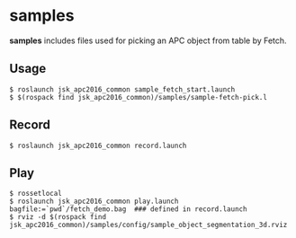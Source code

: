 samples
=======

**samples** includes files used for picking an APC object from table by Fetch.


Usage
-----

```
$ roslaunch jsk_apc2016_common sample_fetch_start.launch
$ $(rospack find jsk_apc2016_common)/samples/sample-fetch-pick.l
```


Record
------

```
$ roslaunch jsk_apc2016_common record.launch
```


Play
----

```
$ rossetlocal
$ roslaunch jsk_apc2016_common play.launch bagfile:=`pwd`/fetch_demo.bag  ### defined in record.launch
$ rviz -d $(rospack find jsk_apc2016_common)/samples/config/sample_object_segmentation_3d.rviz
```
